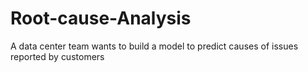 # Root-cause-Analysis
A data center team wants to build a model to predict causes of issues reported by customers
